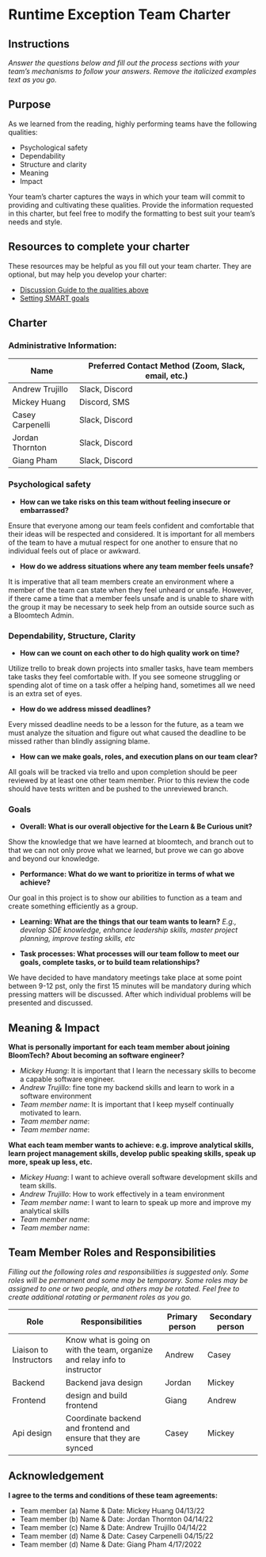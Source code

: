 # Runtime Exception Team Charter

## Instructions

*Answer the questions below and fill out the process sections with your team’s
mechanisms to follow your answers. Remove the italicized examples text as you
go.*

## Purpose

As we learned from the reading, highly performing teams have the following
qualities:

* Psychological safety
* Dependability
* Structure and clarity
* Meaning
* Impact

Your team’s charter captures the ways in which your team will commit to
providing and cultivating these qualities. Provide the information requested in
this charter, but feel free to modify the formatting to best suit your team’s
needs and style.

## Resources to complete your charter

These resources may be helpful as you fill out your team charter. They are optional, but may help you develop your charter:

* [Discussion Guide to the qualities above](https://docs.google.com/document/d/1lgiz6mwZeyWEaJxN_NMI-tI5Qijv2BHh27DPLeSLE40)
* [Setting SMART goals](https://www.mindtools.com/pages/article/smart-goals.htm)

## Charter

### Administrative Information:

|Name            |Preferred Contact Method (Zoom, Slack, email, etc.) |
|---	         |---                                           |
|Andrew Trujillo | Slack, Discord                               |
|Mickey Huang    | Discord, SMS                                 |
|Casey Carpenelli| Slack, Discord                               |
|Jordan Thornton | Slack, Discord                               |
|Giang Pham      | Slack, Discord                                               |

### Psychological safety

* **How can we take risks on this team without feeling insecure or
  embarrassed?**
   
Ensure that everyone among our team feels confident and comfortable that
   their ideas will be respected and considered. It is important for all 
   members of the team to have a mutual respect for one another to ensure
   that no individual feels out of place or awkward.

* **How do we address situations where any team member feels unsafe?**
    
It is imperative that all team members create an environment where
    a member of the team can state when they feel unheard or unsafe. 
    However, if there came a time that a member feels unsafe and is unable 
    to share with the group it may be necessary to seek help from an outside 
    source such as a Bloomtech Admin.

### Dependability, Structure, Clarity

* **How can we count on each other to do high quality work on time?**

Utilize trello to break down projects into smaller tasks, have team
    members take tasks they feel comfortable with. If you see someone struggling 
    or spending alot of time on a task offer a helping hand, sometimes all we 
    need is an extra set of eyes.

* **How do we address missed deadlines?**

Every missed deadline needs to be a lesson for the future, as a team 
    we must analyze the situation and figure out what caused the deadline to
    be missed rather than blindly assigning blame.

* **How can we make goals, roles, and execution plans on our team clear?**

All goals will be tracked via trello and upon completion should be peer reviewed by
    at least one other team member. Prior to this review the code should have tests written
    and be pushed to the unreviewed branch.

### Goals

* **Overall: What is our overall objective for the Learn & Be Curious unit?**
    
Show the knowledge that we have learned at bloomtech, and branch out to 
    that we can not only prove what we learned, but prove we can go above and beyond
    our knowledge.


* **Performance: What do we want to prioritize in terms of what we achieve?**
    
Our goal in this project is to show our abilities to function as a team and
    create something efficiently as a group.


* **Learning: What are the things that our team wants to learn?**
    *E.g., develop SDE knowledge, enhance leadership skills, master project
    planning, improve testing skills, etc*


* **Task processes: What processes will our team follow to meet our goals,
complete tasks, or to build team relationships?**
  
We have decided to have mandatory meetings take place at some point between
  9-12 pst, only the first 15 minutes will be mandatory during which pressing 
  matters will be discussed. After which individual problems will be presented
  and discussed. 


## Meaning & Impact

**What is personally important for each team member about joining BloomTech? About
becoming an software engineer?**

* *Mickey Huang*: It is important that I learn the necessary skills to become a capable software engineer.
* *Andrew Trujillo*: fine tone my backend skills and learn to work in a software environment
* *Team member name*: It is important that I keep myself continually motivated to learn.
* *Team member name*:
* *Team member name*:

**What each team member wants to achieve: e.g. improve analytical skills, learn
project management skills, develop public speaking skills, speak up more, speak
up less, etc.**

* *Mickey Huang*: I want to achieve overall software development skills and team skills.
* *Andrew Trujillo*: How to work effectively in a team environment 
* *Team member name*: I want to learn to speak up more and improve my analytical skills
* *Team member name*:
* *Team member name*:

## Team Member Roles and Responsibilities

*Filling out the following roles and responsibilities is suggested only. Some
roles will be permanent and some may be temporary. Some roles may be assigned to
one or two people, and others may be rotated. Feel free to create additional
rotating or permanent roles as you go.*

|**Role**               |**Responsibilities**         |**Primary person** |**Secondary person** |
|---                    |---                          |---                |---                  |
|Liaison to Instructors | Know what is going on with the team, organize and relay info to instructor | Andrew            | Casey               |
|Backend                | Backend java design         | Jordan            | Mickey              |
|Frontend               | design and build frontend   | Giang             | Andrew              |
|Api design             |Coordinate backend and frontend and ensure that they are synced| Casey             | Mickey


## Acknowledgement

**I agree to the terms and conditions of these team agreements:**

* Team member (a) Name & Date: Mickey Huang 04/13/22
* Team member (b) Name & Date: Jordan Thornton 04/14/22
* Team member (c) Name & Date: Andrew Trujillo 04/14/22
* Team member (d) Name & Date: Casey Carpenelli 04/15/22
* Team member (d) Name & Date: Giang Pham 4/17/2022 
